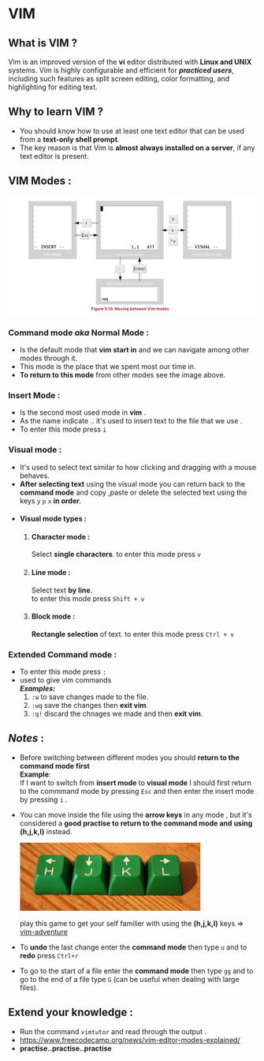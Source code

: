 # VIM

## What is VIM ? 

Vim is an improved version of the **vi** editor distributed with **Linux and UNIX** systems. Vim is highly
configurable and efficient for ***practiced users***, including such features as split screen editing, color
formatting, and highlighting for editing text.

## Why to learn VIM ? 

- You should know how to use at least one text editor that can be used from a **text-only shell prompt**.
- The key reason is that Vim is **almost
always installed on a server**, if any text editor is present.

## VIM Modes : 
![](./imgs/vim_modes.png)

### **Command mode** *aka* **Normal Mode** :
- Is the default mode that **vim start in** and we can navigate among other modes through it.
- This mode is the place that we spent most our time in.
- **To return to this mode** from other modes see the image above.

### **Insert Mode** : 
- Is the second most used mode in **vim** .
- As the name indicate .. it's used to insert text to the file that we use . 
- To enter this mode press `i` 

### **Visual mode** :
- It's used to select text similar to how clicking and dragging with a mouse behaves. 
 - **After selecting text** using the visual mode you can return back to the **command mode** and copy ,paste or delete the selected text using the keys `y` `p` `x` **in order**.
- #### **Visual mode types** : 
    1. #### **Character mode  :**
        Select **single characters**.
        to enter this mode press `v`

    2. #### **Line mode :**
        Select text **by line**.\
        to enter this mode press `Shift + v`
    3. #### **Block mode :** 
        **Rectangle selection** of text.
        to enter this mode press `Ctrl + v`

### **Extended Command mode :**
- To enter this mode press `:`
- used to give vim commands\
***Examples:***
    1. `:w` to save changes made to the file.
    2. `:wq` save the changes then **exit vim**.
    3. `:q!` discard the chnages we made and then **exit vim**.
## *Notes* : 
- Before switching between different modes you should **return to the command mode first**\
**Example**: \
If I want to switch from **insert mode** to **visual mode** I should first return to the commmand mode by pressing `Esc` and then enter the insert mode by pressing `i` .
- You can move inside the file using the **arrow keys** in any mode , but it's considered a **good practise to return to the command mode and using (h,j,k,l)** instead. 

    ![](./imgs/vim_keys.jpeg)
    
    play this game to get your self familier with using the **(h,j,k,l)** keys => [vim-adventure](https://vim-adventures.com/)

- To **undo** the last change enter the  **command mode** then type `u` and to **redo** press `Ctrl+r`
- To go to the start of a file enter the **command mode** then type `gg` and to go to the end of a file type `G` (can be useful when dealing with large files).

## Extend your knowledge : 
- Run the command `vimtutor` and read through the output .
- https://www.freecodecamp.org/news/vim-editor-modes-explained/
- **practise..practise..practise**